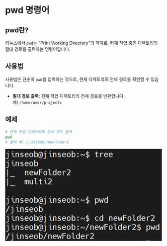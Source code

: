 # pwd 명령어

## pwd란?

리눅스에서 `pwd`는 "Print Working Directory"의 약자로, 현재 작업 중인 디렉토리의 절대 경로를 출력하는 명령어입니다.

## 사용법

사용법은 단순히 `pwd`를 입력하는 것으로, 현재 디렉토리의 전체 경로를 확인할 수 있습니다.

- **절대 경로 출력**: 현재 작업 디렉토리의 전체 경로를 반환합니다.  
  예) `/home/user/projects`

## 예제

```bash
# 현재 작업 디렉토리의 절대 경로 출력
pwd
# 출력 예: /jinseob/newFolder2
```

![pwd_check_current_folder_location](/assets/pwd/pwd_check_current_folder_location.png)